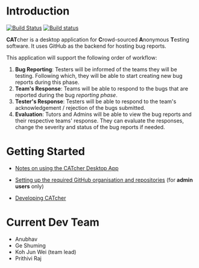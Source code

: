 # Introduction

[![Build Status](https://travis-ci.org/CATcher-org/CATcher.svg?branch=master)](https://travis-ci.org/CATcher-org/CATcher)
[![Build status](https://ci.appveyor.com/api/projects/status/63aj5630ib8tpmk5/branch/master?svg=true)](https://ci.appveyor.com/project/JunWei96/catcher/branch/master)

**CAT**cher is a desktop application for **C**rowd-sourced **A**nonymous **T**esting software. It uses GitHub as the backend for hosting bug reports.

This application will support the following order of workflow:
1. **Bug Reporting**: Testers will be informed of the teams they will be testing. Following which, they will be able to start creating new bug reports during this phase.
2. **Team's Response**: Teams will be able to respond to the bugs that are reported during the bug _reporting phase_.
3. **Tester's Response**: Testers will be able to respond to the team's acknowledgement / rejection of the bugs submitted.
3. **Evaluation**: Tutors and Admins will be able to view the bug reports and their respective teams' response. They can evaluate the responses, change the severity and status of the bug reports if needed.

# Getting Started

* [Notes on using the CATcher Desktop App](./docs/usage-notes.md)

* [Setting up the required GitHub organisation and repositories](./docs/setup-notes.md) (for **admin users** only)

* [Developing CATcher](./docs/developer-notes.md)

# Current Dev Team

* Anubhav
* Ge Shuming
* Koh Jun Wei (team lead)
* Prithivi Raj
